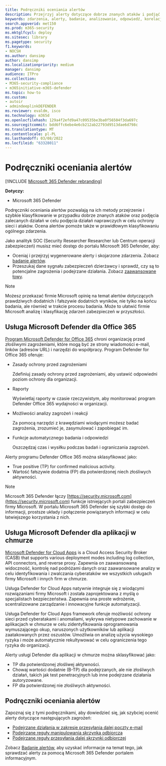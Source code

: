 ```yaml
---
title: Podręczniki oceniania alertów
description: Przejrzyj alerty dotyczące dobrze znanych ataków i podjąć zalecane działania w celu podjęcia działań naprawczych w celu ochrony sieci.
keywords: zdarzenia, alerty, badanie, analizowanie, odpowiedź, korelacja, atak, komputery, urządzenia, użytkownicy, tożsamości, tożsamość, skrzynka pocztowa, poczta e-mail, 365, microsoft, m365
search.appverid: met150
ms.prod: m365-security
ms.mktglfcycl: deploy
ms.sitesec: library
ms.pagetype: security
f1.keywords:
- NOCSH
ms.author: dansimp
author: dansimp
ms.localizationpriority: medium
manager: dansimp
audience: ITPro
ms.collection:
- M365-security-compliance
- m365initiative-m365-defender
ms.topic: how-to
ms.custom:
- autoir
- admindeeplinkDEFENDER
ms.reviewer: evaldm, isco
ms.technology: m365d
ms.openlocfilehash: 129a4f2efd9a47c09535be3ba0f56504f3da697c
ms.sourcegitcommit: bdd6ffc6ebe4e6cb212ab22793d9513dae6d798c
ms.translationtype: MT
ms.contentlocale: pl-PL
ms.lasthandoff: 03/08/2022
ms.locfileid: "63328011"
---
```

# <a name="alert-grading-playbooks"></a>Podręczniki oceniania alertów

[!INCLUDE [Microsoft 365 Defender rebranding](../includes/microsoft-defender.md)]

**Dotyczy:**
- Microsoft 365 Defender

Podręczniki oceniania alertów pozwalają na ich metody przejrzenie i szybkie klasyfikowanie w przypadku dobrze znanych ataków oraz podjęcia zalecanych działań w celu podjęcia działań naprawczych w celu ochrony sieci i ataków. Ocena alertów pomoże także w prawidłowym klasyfikowaniu ogólnego zdarzenia.

Jako analityk SOC (Security Researcher Researcher lub Centrum operacji zabezpieczeń) musisz mieć dostęp do portalu Microsoft 365 Defender, aby:

- Oceniaj i przejrzyj wygenerowane alerty i skojarzone zdarzenia. Zobacz [badanie alertów](investigate-alerts.md).
- Przeszukaj dane sygnału zabezpieczeń dzierżawcy i sprawdź, czy są to potencjalne zagrożenia i podejrzane działania. Zobacz [zaawansowane łowy](advanced-hunting-overview.md).

>[!Note]
>Możesz przekazać firmie Microsoft opinię na temat alertów dotyczących prawdziwych dodatnich i fałszywie dodatnich wyników, nie tylko na końcu badania, ale również w trakcie procesu badania. Może to ułatwić firmie Microsoft analizę i klasyfikację zdarzeń zabezpieczeń w przyszłości.
>

## <a name="microsoft-defender-for-office-365"></a>Usługa Microsoft Defender dla Office 365

[Program Microsoft Defender for Office 365](/microsoft-365/security/office-365-security/defender-for-office-365) chroni organizację przed złośliwymi zagrożeniami, które mogą być ze strony wiadomości e-mail, linków (adresów URL) i narzędzi do współpracy. Program Defender for Office 365 oferuje:

- Zasady ochrony przed zagrożeniami

   Zdefiniuj zasady ochrony przed zagrożeniami, aby ustawić odpowiedni poziom ochrony dla organizacji.

- Raporty

  Wyświetlaj raporty w czasie rzeczywistym, aby monitorować program Defender Office 365 wydajności w organizacji.

- Możliwości analizy zagrożeń i reakcji

  Za pomocą narzędzi z krawędziami wiodącymi możesz badać zagrożenia, zrozumieć je, zasymulować i zapobiegać im.

- Funkcje automatycznego badania i odpowiedzi

  Oszczędzaj czas i wysiłku podczas badań i ograniczania zagrożeń.

Alerty programu Defender Office 365 można sklasyfikować jako: 

- True positive (TP) for confirmed malicious activity. 
- Wartość fałszywie dodatnia (FP) dla potwierdzonej niech złośliwych aktywności.

>[!Note]
>Microsoft 365 Defender łączy [https://security.microsoft.com](https://security.microsoft.com) funkcje istniejących portali zabezpieczeń firmy Microsoft. W portalu Microsoft 365 Defender się szybki dostęp do informacji, prostsze układy i połączenie powiązanych informacji w celu łatwiejszego korzystania z nich.
>

## <a name="microsoft-defender-for-cloud-apps"></a>Usługa Microsoft Defender dla aplikacji w chmurze

[Microsoft Defender for Cloud Apps](/defender-cloud-apps) is a Cloud Access Security Broker (CASB) that supports various deployment modes including log collection, API connectors, and reverse proxy. Zapewnia on zaawansowaną widoczność, kontrolę nad podróżami danych oraz zaawansowane analizy w celu identyfikowania i zwalczania cyberataków we wszystkich usługach firmy Microsoft i innych firm w chmurze.

Usługa Defender for Cloud Apps natywnie integruje się z wiodącymi rozwiązaniami firmy Microsoft i została zaprojektowana z myślą o specjalistach bezpieczeństwa. Zapewnia ona proste wdrożenie, scentralizowane zarządzanie i innowacyjne funkcje automatyzacji.

Usługa Defender for Cloud Apps framework oferuje możliwość ochrony sieci przed cyberatakami i anomaliami, wykrywa nietypowe zachowanie w aplikacjach w chmurze w celu zidentyfikowania oprogramowania wymuszającego okup, naruszonych użytkowników lub aplikacji zaatakowanych przez oszustów. Umożliwia on analizę użycia wysokiego ryzyka i może automatycznie rekultywować w celu ograniczenia tego ryzyka do organizacji.

Alerty usługi Defender dla aplikacji w chmurze można sklasyfikować jako: 

- TP dla potwierdzonej złośliwej aktywności. 
- Chowaj wartości dodatnie (B-TP) dla podejrzanych, ale nie złośliwych działań, takich jak test penetracyjnych lub inne podejrzane działania autoryzowane. 
- FP dla potwierdzonej nie złośliwych aktywności.

## <a name="alert-grading-playbooks"></a>Podręczniki oceniania alertów

Zapoznaj się z tymi podręcznikami, aby dowiedzieć się, jak szybciej ocenić alerty dotyczące następujących zagrożeń:

- [Podejrzane działania w zakresie przesyłania dalej poczty e-mail](alert-grading-playbook-email-forwarding.md)
- [Podejrzane reguły manipulowania skrzynką odbiorczą](alert-grading-playbook-inbox-manipulation-rules.md)
- [Podejrzane reguły przesyłania dalej skrzynki odbiorczej](alert-grading-playbook-inbox-forwarding-rules.md)

Zobacz [Badanie alertów,](investigate-alerts.md) aby uzyskać informacje na temat tego, jak sprawdzać alerty za pomocą Microsoft 365 Defender portalem informacyjnym.
